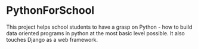 # PythonForSchool
This project helps school students to have a grasp on Python - how to build data oriented programs in python at the most basic level possible. It also touches Django as a web framework.

